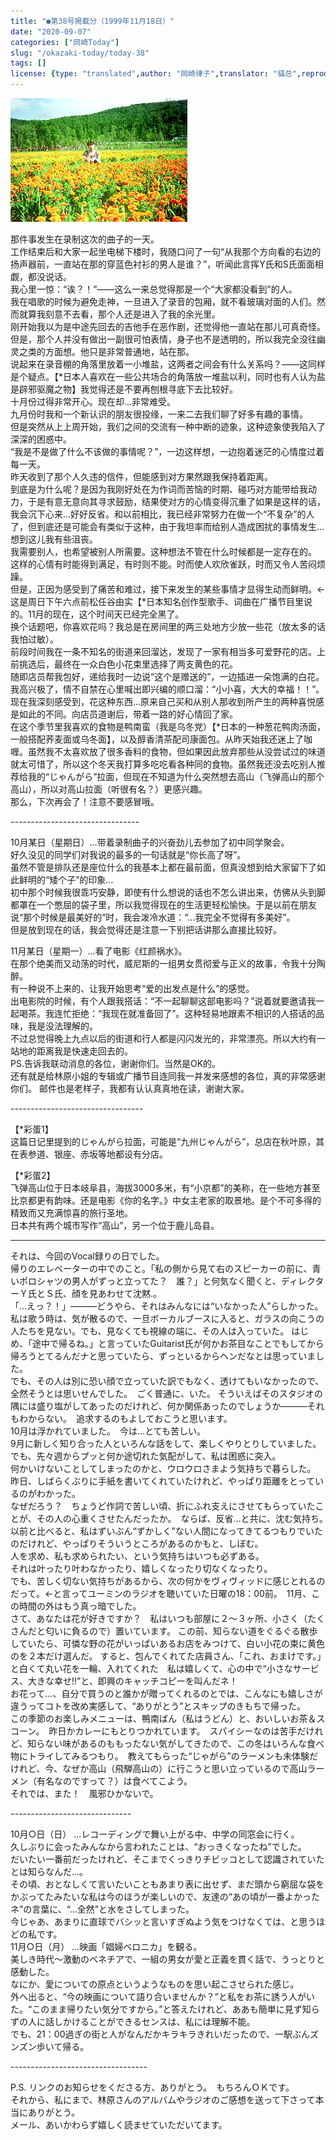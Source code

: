 ```yaml
---
title: "●第38号掲載分（1999年11月18日）"
date: "2020-09-07"
categories: ["岡崎Today"]
slug: "/okazaki-today/today-38"
tags: []
license: {type: "translated",author: "岡崎律子",translator: "貓总",reproduced-url: "http://www.ne.jp/asahi/okazaki/book/today/today38.html",reproduced-website: "岡崎律子Book"}
---
```


[![](./images/today35.jpg)](./images/today35.jpg)

那件事发生在录制这次的曲子的一天。  
工作结束后和大家一起坐电梯下楼时，我随口问了一句“从我那个方向看的右边的扬声器前，一直站在那的穿蓝色衬衫的男人是谁？”，听闻此言挥Y氏和S氏面面相觑，都没说话。  
我心里一惊：“诶？！”——这么一来总觉得那是一个“大家都没看到”的人。  
我在唱歌的时候为避免走神，一旦进入了录音的包厢，就不看玻璃对面的人们。然而就算我刻意不去看，那个人还是进入了我的余光里。  
刚开始我以为是中途先回去的吉他手在恶作剧，还觉得他一直站在那儿可真奇怪。  
但是，那个人并没有做出一副很可怕表情，身子也不是透明的，所以我完全没往幽灵之类的方面想。他只是非常普通地，站在那。  
说起来在录音棚的角落里放着一小堆盐，这两者之间会有什么关系吗？——这同样是个疑点。【*日本人喜欢在一些公共场合的角落放一堆盐以利，同时也有人认为盐是辟邪驱魔之物】我觉得还是不要再刨根寻底下去比较好。  
十月份过得非常开心。现在却…非常难受。  
九月份时我和一个新认识的朋友很投缘，一来二去我们聊了好多有趣的事情。  
但是突然从上上周开始，我们之间的交流有一种中断的迹象，这种迹象使我陷入了深深的困惑中。  
“我是不是做了什么不该做的事情呢？”，一边这样想，一边抱着迷茫的心情度过着每一天。  
昨天收到了那个人久违的信件，但能感到对方果然跟我保持着距离。  
到底是为什么呢？是因为我刚好处在为作词而苦恼的时期、碰巧对方能带给我动力，于是有意无意向其寻求鼓励，结果使对方的心情变得沉重了如果是这样的话，我会沉下心来…好好反省。和以前相比，我已经非常努力在做一个“不复杂”的人了，但到底还是可能会有类似于这种，由于我坦率而给别人造成困扰的事情发生…想到这儿我有些沮丧。  
我需要别人，也希望被别人所需要。这种想法不管在什么时候都是一定存在的。  
这样的心情有时能得到满足，有时则不能。时而使人欢欣雀跃，时而又令人苦闷烦躁。  
但是，正因为感受到了痛苦和难过，接下来发生的某些事情才显得生动而鲜明。←这是周日下午六点前松任谷由实【*日本知名创作型歌手、词曲在广播节目里说的。11月的现在，这个时间天已经完全黑了。  
换个话题吧，你喜欢花吗？我总是在房间里的两三处地方少放一些花（放太多的话我怕过敏）。  
前段时间我在一条不知名的街道来回溜达，发现了一家有相当多可爱野花的店。上前挑选后，最终在一众白色小花束里选择了两支黄色的花。  
随即店员帮我包好，递给我时一边说“这个是赠送的”，一边插进一朵饱满的白花。我高兴极了，情不自禁在心里喊出即兴编的顺口溜：“小小喜，大大的幸福！！”。  
现在我深刻感受到，花这种东西…原来自己买和从别人那收到所产生的两种喜悦感是如此的不同。向店员道谢后，带着一路的好心情回了家。  
在这个季节里我喜欢的食物是鸭南蛮（我是乌冬党）【*日本的一种葱花鸭肉汤面，一般搭配荞麦面或乌冬面】，以及醇香清茶配司康面包。从昨天始我还迷上了咖喱。虽然我不太喜欢放了很多香料的食物，但如果因此放弃那些从没尝试过的味道就太可惜了，所以这个冬天我打算多吃吃看各种同的食物。虽然我还没去吃别人推荐给我的“じゃんがら”拉面，但现在不知道为什么突然想去高山（飞弹高山的那个高山），所以对高山拉面（听很有名？）更感兴趣。  
那么，下次再会了！注意不要感冒哦。  

\--------------------------------


10月某日（星期日）…带着录制曲子的兴奋劲儿去参加了初中同学聚会。  
好久没见的同学们对我说的最多的一句话就是“你长高了呀”。  
虽然不管是排队还是座位什么的我基本上都在最前面，但真没想到给大家留下了如此鲜明的“矮个子”的印象…  
初中那个时候我很乖巧安静，即使有什么想说的话也不怎么讲出来，仿佛从头到脚都罩在一个憋屈的袋子里，所以我觉得现在的生活更轻松愉快。于是以前在朋友说“那个时候是最美好的”时，我会泼冷水道：“…我完全不觉得有多美好”。  
但是放到现在的话，我会觉得还是注意一下别把话讲那么直接比较好。  


11月某日（星期一）…看了电影《红颜祸水》。  
在那个绝美而又动荡的时代，威尼斯的一组男女贯彻爱与正义的故事，令我十分陶醉。  
有一种说不上来的、让我开始思考“爱的出发点是什么”的感觉。  
出电影院的时候，有个人跟我搭话：“不一起聊聊这部电影吗？”说着就要邀请我一起喝茶。我连忙拒绝：“我现在就准备回了”。这种轻易地跟素不相识的人搭话的品味，我是没法理解的。  
不过总觉得晚上九点以后的街道和行人都是闪闪发光的，非常漂亮。所以大约有一站地的距离我是快速走回去的。  
PS.告诉我联动消息的各位，谢谢你们。当然是OK的。  
还有就是给林原小姐的专辑或广播节目连同我一并发来感想的各位，真的非常感谢你们。
邮件也是老样子，我都有认认真真地在读，谢谢大家。  

\---------------------------------

【*彩蛋1】  
这篇日记里提到的じゃんがら拉面，可能是“九州じゃんがら”，总店在秋叶原，其在表参道、银座、赤坂等地都设有分店。  

【*彩蛋2】  
飞弹高山位于日本岐阜县，海拔3000多米，有“小京都”的美称，在一些地方甚至比京都更有韵味。还是电影《你的名字。》中女主老家的取景地。是个不可多得的精致而又充满惊喜的旅行圣地。  
日本共有两个城市写作“高山”，另一个位于鹿儿岛县。  

---

それは、今回のVocal録りの日でした。  
帰りのエレベーターの中でのこと。「私の側から見て右のスピーカーの前に、青いポロシャツの男人がずっと立ってた？　誰？」と何気なく聞くと、ディレクターＹ氏とＳ氏、顔を見あわせて沈黙.。  
「…えっ？！」―――どうやら、それはみんなには“いなかった人”らしかった。  
私は歌う時は、気が散るので、一旦ボーカルブースに入ると、ガラスの向こうの人たちを見ない。でも、見なくても視線の端に、その人は入っていた。
はじめ、「途中で帰るね。」と言っていたGuitarist氏が何かお茶目なことでもしてから帰ろうとてるんだナと思っていたら、ずっといるからヘンだなとは思っていました。  
でも、その人は別に恐い顔で立っていた訳でもなく、透けてもいなかったので、全然そうとは思いせんでした。　ごく普通に、いた。
そういえばそのスタジオの隅には盛り塩がしてあったのだけれど、何か関係あったのでしょうか―――それもわからない。　追求するのもよしておこうと思います。  
10月は浮かれていました。　今は…とても苦しい。  
9月に新しく知り合った人といろんな話をして、楽しくやりとりしていました。  
でも、先々週からプッと何か途切れた気配がして、私は困惑に突入。  
何かいけないことしてしまったのかと、ウロウロさまよう気持ちで暮らした。  
昨日、しばらくぶりに手紙を書いてくれていたけれど、やっぱり距離をとっているのがわかった。  
なぜだろう？　ちょうど作詞で苦しい頃、折にふれ支えにさせてもらっていたことが、その人の心重くさせたんだったか。　ならば、反省…と共に、沈む気持ち。　以前と比べると、私はずいぶん“ずかしく”ない人間になってきてるつもりでいたのだけれど、やっぱりそういうところがあるのかもと、しぼむ。  
人を求め、私も求められたい、という気持ちはいつも必ずある。  
それは叶ったり叶わなかったり、嬉しくなったり切なくなったり。  
でも、苦しく切ない気持ちがあるから、次の何かをヴィヴィッドに感じとれるのだって。←と言ってユーミンのラジオを聴いていた日曜の18：00前。　11月、この時間の外はもう真っ暗でした。  
さて、あなたは花が好きですか？　私はいつも部屋に２～３ヶ所、小さく（たくさんだと匂いに負るので）置いています。
この前、知らない道をぐるぐる散歩していたら、可憐な野の花がいっぱいあるお店をみつけて、白い小花の束に黄色のを２本だけ選んだ。
 すると、包んでくれてた店員さん、「これ、おまけです。」と白くて丸い花を一輪、入れてくれた　私は嬉しくて、心の中で“小さなサービス、大きな幸せ!!”と、即興のキャッチコピーを叫んだネ！  
 お花って…、自分で買うのと誰かが贈ってくれるのとでは、こんなにも嬉しさが違うってコトを改め実感して、“ありがとう”とスキップのきもちで帰った。  
 この季節のお楽しみメニューは、鴨南ばん（私はうどん）と、おいしいお茶＆スコーン。　昨日かカレーにもとりつかれています。　スパイシーなのは苦手だけれど、知らない味があるのももったない気がしてきたので、この冬はいろんな食べ物にトライしてみるつもり。　教えてもらった“じゃがら”のラーメンも未体験だけれど、今、なぜか高山（飛騨高山の）に行こうと思い立っているので高山ラーメン（有名なのですって？）は食べてこよう。  
 それでは、また！　風邪ひかないで。  

\------------------------------

10月○日（日）        …レコーディングで舞い上がる中、中学の同窓会に行く。  
久しぶりに会ったみんなから言われたことは、“おっきくなったね”でした。  
だいたい一番前だったけれど、そこまでくっきりチビッコとして認識されていたとは知らなんだ…。  
その頃、おとなしくて言いたいこともあまり表に出せず、まだ頭から窮屈な袋をかぶってたみたいな私は今のほうが楽しいので、友達の“あの頃が一番よかったネ”の言葉に、“…全然”と水をさしてしまった。  
今じゃあ、あまりに直球でバシッと言いすぎぬよう気をつけなくては、と思うほどの私です。  
11月○日（月）        …映画「娼婦ベロニカ」を観る。  
美しき時代～激動のベネチアで、一組の男女が愛と正義を貫く話で、うっとりと感動した。  
なにか、愛についての原点というようなものを思い起こさせられた感じ。  
外へ出ると、“今の映画について語り合いませんか？”と私をお茶に誘う人がいた。“このまま帰りたい気分ですから。”と答えたけれど、ああも簡単に見ず知らずの人に話しかけることができるセンスは、私には理解不能。  
でも、21：00過ぎの街と人がなんだかキラキラきれいだったので、一駅ぶんズンズン歩いて帰る。  

\----------------------------------

P.S.        リンクのお知らせをくださる方、ありがとう。　もちろんＯＫです。  
それから、私にまで、林原さんのアルバムやラジオのご感想を送って下さって本当にありがとう。  
メール、あいかわらず嬉しく読ませていただいてます。  